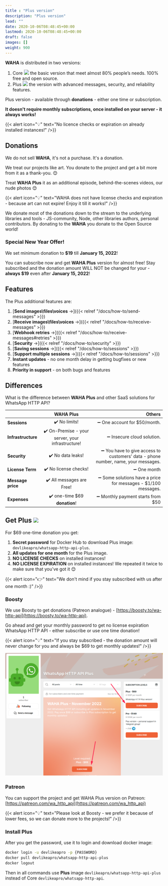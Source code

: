 ```yaml
---
title : "Plus version"
description: "Plus version"
lead: ""
date: 2020-10-06T08:48:45+00:00
lastmod: 2020-10-06T08:48:45+00:00
draft: false
images: []
weight: 900
---
```


**WAHA** is distributed in two versions:

1. Core ![](/images/versions/core.png) the basic version that meet almost 80% people’s needs. 100% free and open source.
2. Plus ![](/images/versions/plus.png) the version with advanced messages, security, and reliability features.

Plus version - available through **donations** - either one time or subscription.

**It doesn't require monthly subscriptions, once installed on your server - it always works!**

{{< alert icon="💡" text="No licence checks or expiration on already installed instances!" />}}

## Donations
We do not sell **WAHA**, it's not a purchase. It's a donation.

We treat our projects like art. You donate to the project and get a bit more from it as a thank-you. 😊

Treat **WAHA Plus** it as an additional episode, behind-the-scenes videos, our nude photos 😊

{{< alert icon="💡" text="WAHA does not have license checks and expiration - because art can not expire! Enjoy it till it works!" />}}

We donate most of the donations down to the stream to the underlying libraries and tools - JS-community, Node, other libraries authors, personal contributors.
By donating to the **WAHA** you donate to the Open Source world!

### Special New Year Offer!
We set minimum donation to **$19** till **January 15, 2022**!

You can subscribe now and get **WAHA Plus** version for almost free!
Stay subscribed and the donation amount WILL NOT be changed for your - **always $19** even after **January 15, 2022**!

## Features

The Plus additional features are:

1. [**Send images\files\voices** →]({{< relref "/docs/how-to/send-messages" >}})
2. [**Receive images\files\voices** →]({{< relref "/docs/how-to/receive-messages" >}})
3. [**Webhook retries** →]({{< relref "/docs/how-to/receive-messages#retries" >}})
4. [**Security** →]({{< relref "/docs/how-to/security" >}})
5. [**Saving sessions** →]({{< relref "/docs/how-to/sessions" >}})
6. [**Support multiple sessions** →]({{< relref "/docs/how-to/sessions" >}})
7. **Instant updates** - no one month delay in getting bugfixes or new features
8. **Priority in support** - on both bugs and features

## Differences

What is the difference between **WAHA Plus** and other SaaS solutions for WhatsApp HTTP API?

|                    |                     WAHA Plus                     |                                                                            Others |
|--------------------|:-------------------------------------------------:|----------------------------------------------------------------------------------:|
| **Sessions**       |                   ✔️ No limits!                   |                                                      ➖ One account for $50/month. |
| **Infrastructure** | ✔️ On-Premise - your server, your infrastructure! |                                                        ➖ Insecure cloud solution. |
| **Security**       |                 ✔️ No data leaks!                 | ➖ You have to give access to customers' data - phone number, name, your messages. |
| **License Term**               |               ✔️ No license checks!   |                                                                       ➖ One month |
| **Message price**  |             ✔️ All messages are Free!             |                     ➖ Some solutions have a price for messages - $1/100 messages. |
| **Expenses**       |           ✔️ one-time $69 **donation**!           |                                                 ➖ Monthly payment starts from $50 |

## Get Plus ![](/images/versions/plus.png)

For $69 one-time donation you get:
1. **Secret password** for Docker Hub to download Plus image: `devlikeapro/whatsapp-http-api-plus`.
2. **All updates for one month** for the Plus image.
3. **NO LICENSE CHECKS** on installed instances!
4. **NO LICENSE EXPIRATION** on installed instances! We repeated it twice to make sure that you've got it 😊

{{< alert icon="👉" text="We don't mind if you stay subscribed with us after one month :)" />}}

### Boosty
We use Boosty to get donations (Patreon analogue) - [https://boosty.to/wa-http-api](https://boosty.to/wa-http-api).

Go ahead and get your monthly password to get no license expiration WhatsApp HTTP API - either subscribe or use one time donation!

{{< alert icon="💡" text="If you stay subscribed - the donation amount will never change for you and always be $69 to get monthly updates!" />}}

![](boosty.png)

### Patreon
You can support the project and get WAHA Plus version on Patreon: [https://patreon.com/wa_http_api](https://patreon.com/wa_http_api)

{{< alert icon="💡" text="Please look at Boosty - we prefer it because of lower fees, so we can donate more to the projects!" />}}


### Install Plus
After you get the password, use it to login and download docker image:
```bash
docker login -u devlikeapro -p {PASSWORD}
docker pull devlikeapro/whatsapp-http-api-plus
docker logout
```
Then in all commands use **Plus** image `devlikeapro/whatsapp-http-api-plus` instead of Core `devlikeapro/whatsapp-http-api`.
